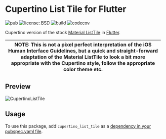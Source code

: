 # Cupertino List Tile for Flutter

[![pub](https://img.shields.io/pub/v/cupertino_list_tile.svg)](https://pub.dev/packages/cupertino_list_tile)
[![license: BSD](https://img.shields.io/badge/license-BSD-yellow.svg)](https://opensource.org/licenses/BSD-3-Clause)
![build](https://github.com/jpnurmi/cupertino_list_tile/workflows/build/badge.svg)
[![codecov](https://codecov.io/gh/jpnurmi/cupertino_list_tile/branch/master/graph/badge.svg)](https://codecov.io/gh/jpnurmi/cupertino_list_tile)

Cupertino version of the stock [Material ListTile](https://api.flutter.dev/flutter/material/ListTile-class.html)
in [Flutter](https://flutter.dev).

| **NOTE:** This is not a pixel perfect interpretation of the iOS Human Interface Guidelines, but a quick and straight-forward adaptation of the Material ListTile to look a bit more appropriate with the Cupertino style, follow the appropriate color theme etc. |
| --- |

## Preview

![CupertinoListTile](https://raw.githubusercontent.com/jpnurmi/cupertino_list_tile/master/doc/images/preview.gif "CupertinoListTile")

## Usage

To use this package, add `cupertino_list_tile` as a [dependency in your pubspec.yaml file](https://flutter.io/platform-plugins/).
